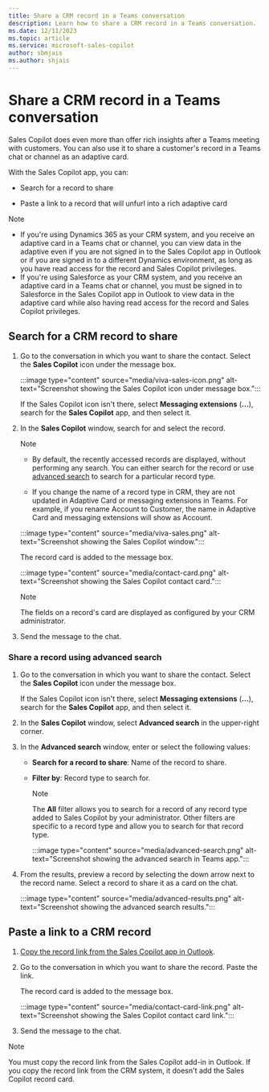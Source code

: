 ```yaml
---
title: Share a CRM record in a Teams conversation
description: Learn how to share a CRM record in a Teams conversation.
ms.date: 12/11/2023
ms.topic: article
ms.service: microsoft-sales-copilot
author: sbmjais
ms.author: shjais
---
```


# Share a CRM record in a Teams conversation

Sales Copilot does even more than offer rich insights after a Teams meeting with customers. You can also use it to share a customer's record in a Teams chat or channel as an adaptive card.

With the Sales Copilot app, you can:

- Search for a record to share

- Paste a link to a record that will unfurl into a rich adaptive card

> [!NOTE]
> - If you're using Dynamics 365 as your CRM system, and you receive an adaptive card in a Teams chat or channel, you can view data in the adaptive even if you are not signed in to the Sales Copilot app in Outlook or if you are signed in to a different Dynamics environment, as long as you have read access for the record and Sales Copilot privileges.
> - If you're using Salesforce as your CRM system, and you receive an adaptive card in a Teams chat or channel, you must be signed in to Salesforce in the Sales Copilot app in Outlook to view data in the adaptive card while also having read access for the record and Sales Copilot privileges.

## Search for a CRM record to share

1. Go to the conversation in which you want to share the contact. Select the **Sales Copilot** icon under the message box.

   :::image type="content" source="media/viva-sales-icon.png" alt-text="Screenshot showing the Sales Copilot icon under message box.":::

    If the Sales Copilot icon isn't there, select **Messaging extensions** (**...**), search for the **Sales Copilot** app, and then select it.

1. In the **Sales Copilot** window, search for and select the record.

   > [!NOTE]
   >
   > - By default, the recently accessed records are displayed, without performing any search. You can either search for the record or use [advanced search](#share-a-record-using-advanced-search) to search for a particular record type.
   >
   > - If you change the name of a record type in CRM, they are not updated in Adaptive Card or messaging extensions in Teams. For example, if you rename Account to Customer, the name in Adaptive Card and messaging extensions will show as Account.

   :::image type="content" source="media/viva-sales.png" alt-text="Screenshot showing the Sales Copilot window.":::

    The record card is added to the message box.

   :::image type="content" source="media/contact-card.png" alt-text="Screenshot showing the Sales Copilot contact card.":::

   > [!NOTE]
   > The fields on a record's card are displayed as configured by your CRM administrator.

1. Send the message to the chat.

### Share a record using advanced search

1. Go to the conversation in which you want to share the contact. Select the **Sales Copilot** icon under the message box.

    If the Sales Copilot icon isn't there, select **Messaging extensions** (**...**), search for the **Sales Copilot** app, and then select it.

1. In the **Sales Copilot** window, select **Advanced search** in the upper-right corner.

1. In the **Advanced search** window, enter or select the following values:

    - **Search for a record to share**: Name of the record to share.

    - **Filter by**: Record type to search for.

      > [!NOTE]
      > The **All** filter allows you to search for a record of any record type added to Sales Copilot by your administrator. Other filters are specific to a record type and allow you to search for that record type.

      :::image type="content" source="media/advanced-search.png" alt-text="Screenshot showing the advanced search in Teams app.":::

1. From the results, preview a record by selecting the down arrow next to the record name. Select a record to share it as a card on the chat.

   :::image type="content" source="media/advanced-results.png" alt-text="Screenshot showing the advanced search results.":::

## Paste a link to a CRM record

1. [Copy the record link from the Sales Copilot app in Outlook](share-link-crm-record.md).

1. Go to the conversation in which you want to share the record. Paste the link.

    The record card is added to the message box.

   :::image type="content" source="media/contact-card-link.png" alt-text="Screenshot showing the Sales Copilot contact card link.":::

1. Send the message to the chat.

> [!NOTE]
> You must copy the record link from the Sales Copilot add-in in Outlook. If you copy the record link from the CRM system, it doesn't add the Sales Copilot record card.
